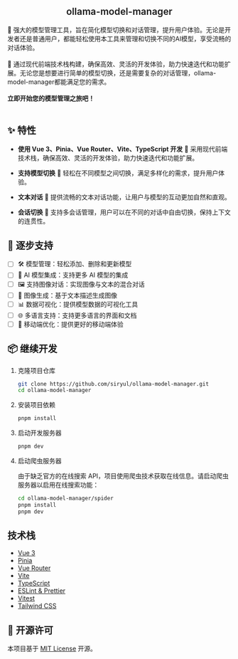 <p align="center">
  <h2 align="center" style="font-weight: 600">ollama-model-manager</h2>

  <p >
    🌟 强大的模型管理工具，旨在简化模型切换和对话管理，提升用户体验。无论是开发者还是普通用户，都能轻松使用本工具来管理和切换不同的AI模型，享受流畅的对话体验。
    <br />
    <br />
    🚀 通过现代前端技术栈构建，确保高效、灵活的开发体验，助力快速迭代和功能扩展。无论您是想要进行简单的模型切换，还是需要复杂的对话管理，ollama-model-manager都能满足您的需求。
    <br />
    <br />
    <strong>立即开始您的模型管理之旅吧！</strong>
    <br />
    <br />
  </p>
</p>

## ✨ 特性

- **使用 Vue 3、Pinia、Vue Router、Vite、TypeScript 开发** 🚀
  采用现代前端技术栈，确保高效、灵活的开发体验，助力快速迭代和功能扩展。

- **支持模型切换** 🔄
  轻松在不同模型之间切换，满足多样化的需求，提升用户体验。

- **文本对话** 💬
  提供流畅的文本对话功能，让用户与模型的互动更加自然和直观。

- **会话切换** 🔀
  支持多会话管理，用户可以在不同的对话中自由切换，保持上下文的连贯性。

## 🚀 逐步支持

- ☐ 🛠️ 模型管理：轻松添加、删除和更新模型
- ☐ 🤖 AI 模型集成：支持更多 AI 模型的集成
- ☐ 🖼️ 支持图像对话：实现图像与文本的混合对话
- ☐ 🎨 图像生成：基于文本描述生成图像
- ☐ 📊 数据可视化：提供模型数据的可视化工具
- ☐ 🌐 多语言支持：支持更多语言的界面和文档
- ☐ 📱 移动端优化：提供更好的移动端体验

## 📦️ 继续开发

1. 克隆项目仓库

   ```sh
   git clone https://github.com/siryul/ollama-model-manager.git
   cd ollama-model-manager
   ```

2. 安装项目依赖

   ```sh
   pnpm install
   ```

3. 启动开发服务器

   ```sh
   pnpm dev
   ```

4. 启动爬虫服务器

   由于缺乏官方的在线搜索 API，项目使用爬虫技术获取在线信息。请启动爬虫服务器以启用在线搜索功能：

   ```sh
   cd ollama-model-manager/spider
   pnpm install
   pnpm dev
   ```

## 技术栈

- [Vue 3](https://vuejs.org/)
- [Pinia](https://pinia.vuejs.org/)
- [Vue Router](https://router.vuejs.org/)
- [Vite](https://vitejs.dev/)
- [TypeScript](https://www.typescriptlang.org/)
- [ESLint & Prettier](https://eslint.org/)
- [Vitest](https://vitest.dev/)
- [Tailwind CSS](https://tailwindcss.com/)

## 📜 开源许可

本项目基于 [MIT License](https://opensource.org/licenses/MIT) 开源。
